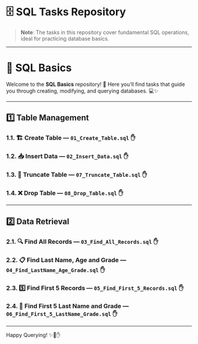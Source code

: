 # 🗄️ SQL Tasks Repository

> **Note**: The tasks in this repository cover fundamental SQL operations, ideal for practicing database basics.  

---

# 🧩 SQL Basics

Welcome to the **SQL Basics** repository! 🎉 Here you'll find tasks that guide you through creating, modifying, and querying databases. 💻✨  

---

## 1️⃣ Table Management

### 1.1. 🏗️ Create Table — `01_Create_Table.sql` ✋  
### 1.2. 📥 Insert Data — `02_Insert_Data.sql` ✋  
### 1.3. 🧹 Truncate Table — `07_Truncate_Table.sql` ✋  
### 1.4. ❌ Drop Table — `08_Drop_Table.sql` ✋  

---

## 2️⃣ Data Retrieval

### 2.1. 🔍 Find All Records — `03_Find_All_Records.sql` ✋  
### 2.2. 📋 Find Last Name, Age and Grade — `04_Find_LastName_Age_Grade.sql` ✋  
### 2.3. 5️⃣ Find First 5 Records — `05_Find_First_5_Records.sql` ✋  
### 2.4. 🎯 Find First 5 Last Name and Grade — `06_Find_First_5_LastName_Grade.sql` ✋  

---

Happy Querying! ✨🚀✋
